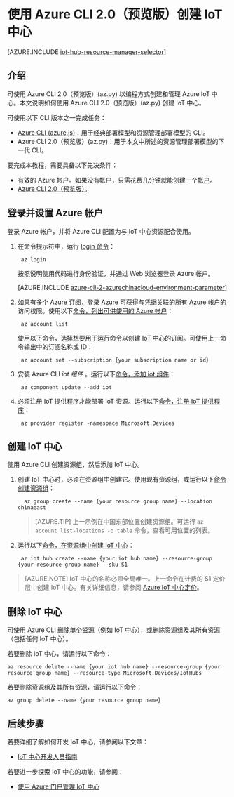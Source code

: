 <properties
    pageTitle="使用 Azure CLI (az.py) 创建 IoT 中心 | Azure"
    description="如何使用跨平台的 Azure CLI 2.0（预览版）(az.py) 创建 Azure IoT 中心。"
    services="iot-hub"
    documentationcenter=".net"
    author="dominicbetts"
    manager="timlt"
    editor="" />
<tags
    ms.assetid="ms.service: iot-hub"
    ms.devlang="multiple"
    ms.topic="article"
    ms.tgt_pltfrm="na"
    ms.workload="na"
    ms.date="12/15/2016"
    wacn.date="01/13/2017"
    ms.author="dobett" />  


# 使用 Azure CLI 2.0（预览版）创建 IoT 中心

[AZURE.INCLUDE [iot-hub-resource-manager-selector](../../includes/iot-hub-resource-manager-selector.md)]

## 介绍

可使用 Azure CLI 2.0（预览版）\(az.py\) 以编程方式创建和管理 Azure IoT 中心。本文说明如何使用 Azure CLI 2.0（预览版）\(az.py\) 创建 IoT 中心。

可使用以下 CLI 版本之一完成任务：

* [Azure CLI \(azure.js\)](/documentation/articles/iot-hub-create-using-cli-nodejs/)：用于经典部署模型和资源管理部署模型的 CLI。
* Azure CLI 2.0（预览版）\(az.py\)：用于本文中所述的资源管理部署模型的下一代 CLI。

要完成本教程，需要具备以下先决条件：

* 有效的 Azure 帐户。如果没有帐户，只需花费几分钟就能创建一个[帐户][lnk-free-trial]。
* [Azure CLI 2.0（预览版）][lnk-CLI-install]。

## 登录并设置 Azure 帐户

登录 Azure 帐户，并将 Azure CLI 配置为与 IoT 中心资源配合使用。

1. 在命令提示符中，运行 [login 命令][lnk-login-command]：
    
        az login

    按照说明使用代码进行身份验证，并通过 Web 浏览器登录 Azure 帐户。
    
    [AZURE.INCLUDE [azure-cli-2-azurechinacloud-environment-parameter](../../includes/azure-cli-2-azurechinacloud-environment-parameter.md)]

2. 如果有多个 Azure 订阅，登录 Azure 可获得与凭据关联的所有 Azure 帐户的访问权限。使用以下[命令，列出可供使用的 Azure 帐户][lnk-az-account-command]：
    
    
        az account list 
    

    使用以下命令，选择想要用于运行命令以创建 IoT 中心的订阅。可使用上一命令输出中的订阅名称或 ID：

    
        az account set --subscription {your subscription name or id}
    

3. 安装 Azure CLI *iot 组件* 。运行以下[命令，添加 iot 组件][lnk-az-addcomponent-command]：
    
    
        az component update --add iot
    

4. 必须注册 IoT 提供程序才能部署 IoT 资源。运行以下[命令，注册 IoT 提供程序][lnk-az-register-command]：
    
    
        az provider register -namespace Microsoft.Devices
    

## 创建 IoT 中心

使用 Azure CLI 创建资源组，然后添加 IoT 中心。

1. 创建 IoT 中心时，必须在资源组中创建它。使用现有资源组，或运行以下[命令创建资源组][lnk-az-resource-command]：
    
    
         az group create --name {your resource group name} --location chinaeast
    

    > [AZURE.TIP]
    上一示例在中国东部位置创建资源组。可运行 `az account list-locations -o table` 命令，查看可用位置的列表。
    >
    >

2. 运行以下[命令，在资源组中创建 IoT 中心][lnk-az-iot-command]：
    
    
        az iot hub create --name {your iot hub name} --resource-group {your resource group name} --sku S1
    

> [AZURE.NOTE]
IoT 中心的名称必须全局唯一。上一命令在计费的 S1 定价层中创建 IoT 中心。有关详细信息，请参阅 [Azure IoT 中心定价][lnk-iot-pricing]。
>
>

## 删除 IoT 中心

可使用 Azure CLI [删除单个资源][lnk-az-resource-command]（例如 IoT 中心），或删除资源组及其所有资源（包括任何 IoT 中心）。

若要删除 IoT 中心，请运行以下命令：


	az resource delete --name {your iot hub name} --resource-group {your resource group name} --resource-type Microsoft.Devices/IotHubs


若要删除资源组及其所有资源，请运行以下命令：


	az group delete --name {your resource group name}


## 后续步骤
若要详细了解如何开发 IoT 中心，请参阅以下文章：

* [IoT 中心开发人员指南][lnk-devguide]

若要进一步探索 IoT 中心的功能，请参阅：

* [使用 Azure 门户管理 IoT 中心][lnk-portal]

<!-- Links -->

[lnk-free-trial]: /pricing/1rmb-trial/
[lnk-CLI-install]: https://docs.microsoft.com/cli/azure/install-az-cli2
[lnk-login-command]: https://docs.microsoft.com/cli/azure/get-started-with-az-cli2
[lnk-az-account-command]: https://docs.microsoft.com/cli/azure/account
[lnk-az-register-command]: https://docs.microsoft.com/cli/azure/provider
[lnk-az-addcomponent-command]: https://docs.microsoft.com/cli/azure/component
[lnk-az-resource-command]: https://docs.microsoft.com/cli/azure/resource
[lnk-az-iot-command]: https://docs.microsoft.com/cli/azure/iot
[lnk-iot-pricing]: /pricing/details/iot-hub/
[lnk-devguide]: /documentation/articles/iot-hub-devguide/
[lnk-portal]: /documentation/articles/iot-hub-create-through-portal/

<!---HONumber=Mooncake_0109_2017-->
<!--Update_Description:update wording and code-->